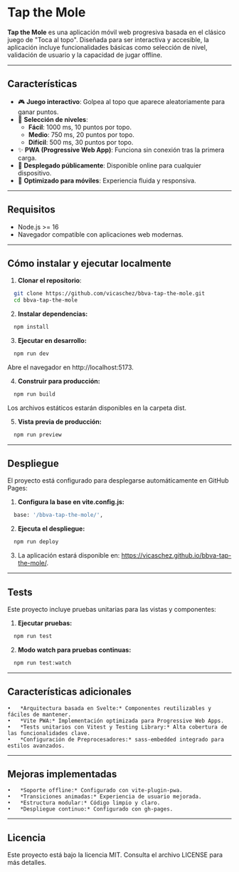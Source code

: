 # Tap the Mole

**Tap the Mole** es una aplicación móvil web progresiva basada en el clásico juego de "Toca al topo". Diseñada para ser interactiva y accesible, la aplicación incluye funcionalidades básicas como selección de nivel, validación de usuario y la capacidad de jugar offline.

---

## **Características**

- 🎮 **Juego interactivo**: Golpea al topo que aparece aleatoriamente para ganar puntos.
- 🔄 **Selección de niveles**:
  - **Fácil**: 1000 ms, 10 puntos por topo.
  - **Medio**: 750 ms, 20 puntos por topo.
  - **Difícil**: 500 ms, 30 puntos por topo.
- ✨ **PWA (Progressive Web App)**: Funciona sin conexión tras la primera carga.
- 🚀 **Desplegado públicamente**: Disponible online para cualquier dispositivo.
- 📱 **Optimizado para móviles**: Experiencia fluida y responsiva.

---

## **Requisitos**

- Node.js >= 16
- Navegador compatible con aplicaciones web modernas.

---

## **Cómo instalar y ejecutar localmente**

1. **Clonar el repositorio**:
  ```bash
    git clone https://github.com/vicaschez/bbva-tap-the-mole.git
    cd bbva-tap-the-mole
  ```

2.	**Instalar dependencias:**
  ```bash
    npm install
  ```

3.	**Ejecutar en desarrollo:**

  ```bash
    npm run dev
  ```

Abre el navegador en http://localhost:5173.

4.	**Construir para producción:**
  ```bash
    npm run build
  ```

Los archivos estáticos estarán disponibles en la carpeta dist.

5.	**Vista previa de producción:**
  ```bash
    npm run preview
  ```

---

## **Despliegue**

El proyecto está configurado para desplegarse automáticamente en GitHub Pages:

1.	**Configura la base en vite.config.js:**
  ```bash
    base: '/bbva-tap-the-mole/',
  ```

2.	**Ejecuta el despliegue:**
  ```bash
    npm run deploy
  ```

3.	La aplicación estará disponible en: https://vicaschez.github.io/bbva-tap-the-mole/.

---

## **Tests**

Este proyecto incluye pruebas unitarias para las vistas y componentes:
1.	**Ejecutar pruebas:**
  ```bash
    npm run test
  ```

2.	**Modo watch para pruebas continuas:**
  ```bash
    npm run test:watch
  ```

---

## **Características adicionales**

	•	*Arquitectura basada en Svelte:* Componentes reutilizables y fáciles de mantener.
	•	*Vite PWA:* Implementación optimizada para Progressive Web Apps.
	•	*Tests unitarios con Vitest y Testing Library:* Alta cobertura de las funcionalidades clave.
	•	*Configuración de Preprocesadores:* sass-embedded integrado para estilos avanzados.

---

## **Mejoras implementadas**

	•	*Soporte offline:* Configurado con vite-plugin-pwa.
	•	*Transiciones animadas:* Experiencia de usuario mejorada.
	•	*Estructura modular:* Código limpio y claro.
	•	*Despliegue continuo:* Configurado con gh-pages.


---

## **Licencia**

Este proyecto está bajo la licencia MIT. Consulta el archivo LICENSE para más detalles.